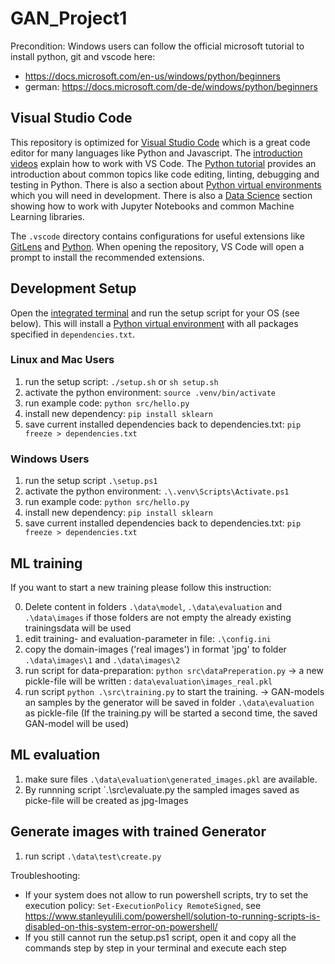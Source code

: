 # GAN_Project1

Precondition:
Windows users can follow the official microsoft tutorial to install python, git and vscode here:

- ​​https://docs.microsoft.com/en-us/windows/python/beginners
- german: https://docs.microsoft.com/de-de/windows/python/beginners

## Visual Studio Code

This repository is optimized for [Visual Studio Code](https://code.visualstudio.com/) which is a great code editor for many languages like Python and Javascript. The [introduction videos](https://code.visualstudio.com/docs/getstarted/introvideos) explain how to work with VS Code. The [Python tutorial](https://code.visualstudio.com/docs/python/python-tutorial) provides an introduction about common topics like code editing, linting, debugging and testing in Python. There is also a section about [Python virtual environments](https://code.visualstudio.com/docs/python/environments) which you will need in development. There is also a [Data Science](https://code.visualstudio.com/docs/datascience/overview) section showing how to work with Jupyter Notebooks and common Machine Learning libraries.

The `.vscode` directory contains configurations for useful extensions like [GitLens](https://marketplace.visualstudio.com/items?itemName=eamodio.gitlens0) and [Python](https://marketplace.visualstudio.com/items?itemName=ms-python.python). When opening the repository, VS Code will open a prompt to install the recommended extensions.

## Development Setup

Open the [integrated terminal](https://code.visualstudio.com/docs/editor/integrated-terminal) and run the setup script for your OS (see below). This will install a [Python virtual environment](https://docs.python.org/3/library/venv.html) with all packages specified in `dependencies.txt`.

### Linux and Mac Users

1. run the setup script: `./setup.sh` or `sh setup.sh`
2. activate the python environment: `source .venv/bin/activate`
3. run example code: `python src/hello.py`
4. install new dependency: `pip install sklearn`
5. save current installed dependencies back to dependencies.txt: `pip freeze > dependencies.txt`

### Windows Users

1. run the setup script `.\setup.ps1`
2. activate the python environment: `.\.venv\Scripts\Activate.ps1`
3. run example code: `python src/hello.py`
4. install new dependency: `pip install sklearn`
5. save current installed dependencies back to dependencies.txt: `pip freeze > dependencies.txt`

## ML training
If you want to start a new training please follow this instruction:

0. Delete content in folders `.\data\model`, `.\data\evaluation` and `.\data\images`
   if those folders are not empty the already existing trainingsdata will be used
1. edit training- and evaluation-parameter in file: `.\config.ini`
2. copy the domain-images ('real images') in format 'jpg' to folder `.\data\images\1` and `.\data\images\2` 
3. run script for data-preparation: `python src\dataPreperation.py`
    -> a new pickle-file will be written : `data\evaluation\images_real.pkl`
4. run script `python .\src\training.py` to start the training.
    -> GAN-models an samples by the generator will be saved in folder `.\data\evaluation`
    as pickle-file
   (If the training.py will be started a second time, the saved GAN-model will be used)

## ML evaluation
1. make sure files `.\data\evaluation\generated_images.pkl` are available.
2. By runnning script `.\src\evaluate.py the sampled images saved as picke-file will be created as jpg-Images

## Generate images with trained Generator
1. run script  `.\data\test\create.py`

Troubleshooting: 

- If your system does not allow to run powershell scripts, try to set the execution policy: `Set-ExecutionPolicy RemoteSigned`, see https://www.stanleyulili.com/powershell/solution-to-running-scripts-is-disabled-on-this-system-error-on-powershell/
- If you still cannot run the setup.ps1 script, open it and copy all the commands step by step in your terminal and execute each step
